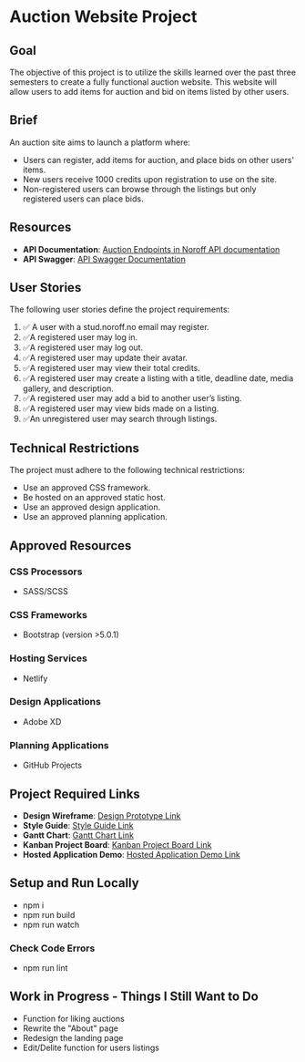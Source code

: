 # Auction Website Project

## Goal

The objective of this project is to utilize the skills learned over the past three semesters to create a fully functional auction website. This website will allow users to add items for auction and bid on items listed by other users.

## Brief

An auction site aims to launch a platform where:

- Users can register, add items for auction, and place bids on other users' items.
- New users receive 1000 credits upon registration to use on the site.
- Non-registered users can browse through the listings but only registered users can place bids.

## Resources

- **API Documentation**: [Auction Endpoints in Noroff API documentation](https://docs.noroff.dev/docs/v2/auction-house/listings)
- **API Swagger**: [API Swagger Documentation](https://v2.api.noroff.dev/docs/static/index.html)

## User Stories

The following user stories define the project requirements:

1.  &#x2705; A user with a stud.noroff.no email may register.
2.  &#x2705;A registered user may log in.
3.  &#x2705;A registered user may log out.
4.  &#x2705;A registered user may update their avatar.
5.  &#x2705;A registered user may view their total credits.
6.  &#x2705;A registered user may create a listing with a title, deadline date, media gallery, and description.
7.  &#x2705;A registered user may add a bid to another user’s listing.
8.  &#x2705;A registered user may view bids made on a listing.
9.  &#x2705;An unregistered user may search through listings.

## Technical Restrictions

The project must adhere to the following technical restrictions:

- Use an approved CSS framework.
- Be hosted on an approved static host.
- Use an approved design application.
- Use an approved planning application.

## Approved Resources

### CSS Processors

- SASS/SCSS

### CSS Frameworks

- Bootstrap (version >5.0.1)

### Hosting Services

- Netlify

### Design Applications

- Adobe XD

### Planning Applications

- GitHub Projects

## Project Required Links

- **Design Wireframe**: [Design Prototype Link](https://xd.adobe.com/view/b60bd770-3319-4e28-ab77-eb19a4a6c1c2-e358/)
- **Style Guide**: [Style Guide Link](https://xd.adobe.com/view/b60bd770-3319-4e28-ab77-eb19a4a6c1c2-e358/)
- **Gantt Chart**: [Gantt Chart Link](https://github.com/users/Zarden92/projects/1/views/1)
- **Kanban Project Board**: [Kanban Project Board Link](https://github.com/users/Zarden92/projects/1/views/5)
- **Hosted Application Demo**: [Hosted Application Demo Link](https://66e1a9d66c00020e22cc1632--majestic-alfajores-96ae00.netlify.app/)
## Setup and Run Locally

- npm i
- npm run build
- npm run watch

### Check Code Errors

- npm run lint

## Work in Progress - Things I Still Want to Do

- Function for liking auctions
- Rewrite the "About" page
- Redesign the landing page
- Edit/Delite function for users listings

